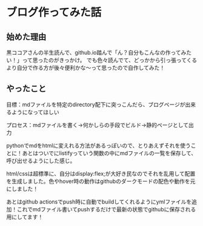# ブログ作ってみた話

## 始めた理由
黒ココアさんの半生読んで、github.io踏んで「ん？自分もこんなの作ってみたい！」って思ったのがきっかけ。
でも色々読んでて、どっかから引っ張ってくるより自分で作る方が後々便利かな～って思ったので自作してみた！

## やったこと
目標：mdファイルを特定のdirectory配下に突っこんだら、ブログページが出来るようになってほしい

プロセス：mdファイルを書く→何かしらの手段でビルド→静的ページとして出力

pythonでmdをhtmlに変えれる方法があるっぽいので、とりあえずそれを使うことに！あとはついでにlistifyっていう関数の中にmdファイルの一覧を保存して、呼び出せるようにした感じ。

html/cssは超標準に、自分はdisplay:flex;が大好き民なのでそれを乱用して配置を生成しました。色やhover時の動作はgithubのダークモードの配色や動作を元にしました！

あとはgithub actionsでpush時に自動でbuildしてくれるようにymlファイルを追加！これでmdファイル書いてpushするだけで最新の状態でgithubに保存される用にしてます！

